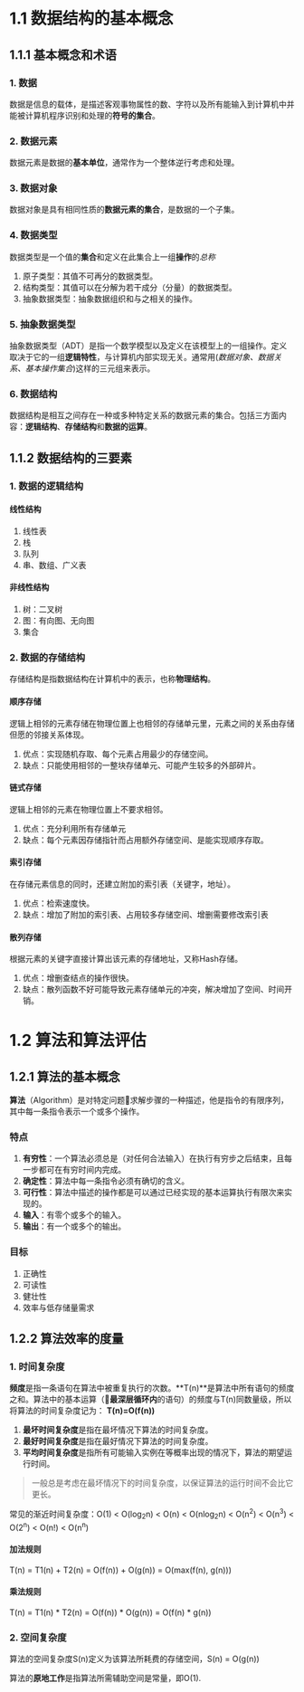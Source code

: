 # 1.1 数据结构的基本概念

## 1.1.1 基本概念和术语

### 1. 数据

数据是信息的载体，是描述客观事物属性的数、字符以及所有能输入到计算机中并能被计算机程序识别和处理的**符号的集合**。

### 2. 数据元素

数据元素是数据的**基本单位**，通常作为一个整体逆行考虑和处理。

### 3. 数据对象

数据对象是具有相同性质的**数据元素的集合**，是数据的一个子集。

### 4. 数据类型

数据类型是一个值的**集合**和定义在此集合上一组**操作**的*总称*

1. 原子类型：其值不可再分的数据类型。
2. 结构类型：其值可以在分解为若干成分（分量）的数据类型。
3. 抽象数据类型：抽象数据组织和与之相关的操作。

### 5. 抽象数据类型

抽象数据类型（ADT）是指一个数学模型以及定义在该模型上的一组操作。定义取决于它的一组**逻辑特性**，与计算机内部实现无关。通常用(*数据对象、数据关系、基本操作集合*)这样的三元组来表示。

### 6. 数据结构

数据结构是相互之间存在一种或多种特定关系的数据元素的集合。包括三方面内容：**逻辑结构**、**存储结构**和**数据的运算**。

## 1.1.2 数据结构的三要素

### 1. 数据的逻辑结构

#### 线性结构

1. 线性表
2. 栈
3. 队列
4. 串、数组、广义表

#### 非线性结构

1. 树：二叉树
2. 图：有向图、无向图
3. 集合

### 2. 数据的存储结构

存储结构是指数据结构在计算机中的表示，也称**物理结构**。

#### 顺序存储

逻辑上相邻的元素存储在物理位置上也相邻的存储单元里，元素之间的关系由存储但愿的邻接关系体现。

1. 优点：实现随机存取、每个元素占用最少的存储空间。
2. 缺点：只能使用相邻的一整块存储单元、可能产生较多的外部碎片。

#### 链式存储

逻辑上相邻的元素在物理位置上不要求相邻。

1. 优点：充分利用所有存储单元
2. 缺点：每个元素因存储指针而占用额外存储空间、是能实现顺序存取。

#### 索引存储

在存储元素信息的同时，还建立附加的索引表（关键字，地址）。

1. 优点：检索速度快。
2. 缺点：增加了附加的索引表、占用较多存储空间、增删需要修改索引表

#### 散列存储

根据元素的关键字直接计算出该元素的存储地址，又称Hash存储。

1. 优点：增删查结点的操作很快。
2. 缺点：散列函数不好可能导致元素存储单元的冲突，解决增加了空间、时间开销。

# 1.2 算法和算法评估

## 1.2.1 算法的基本概念

**算法**（Algorithm）是对特定问题求解步骤的一种描述，他是指令的有限序列，其中每一条指令表示一个或多个操作。

### 特点

1. **有穷性**：一个算法必须总是（对任何合法输入）在执行有穷步之后结束，且每一步都可在有穷时间内完成。
2. **确定性**：算法中每一条指令必须有确切的含义。
3. **可行性**：算法中描述的操作都是可以通过已经实现的基本运算执行有限次来实现的。
4. **输入**：有零个或多个的输入。
5. **输出**：有一个或多个的输出。

### 目标

1. 正确性
2. 可读性
3. 健壮性
4. 效率与低存储量需求

## 1.2.2 算法效率的度量

### 1. 时间复杂度

**频度**是指一条语句在算法中被重复执行的次数。**T(n)**是算法中所有语句的频度之和。算法中的基本运算（**最深层循环内**的语句）的频度与T(n)同数量级，所以将算法的时间复杂度记为： **T(n)=O(f(n))**

1. **最坏时间复杂度**是指在最坏情况下算法的时间复杂度。
2. **最好时间复杂度**是指在最好情况下算法的时间复杂度。
3. **平均时间复杂度**是指所有可能输入实例在等概率出现的情况下，算法的期望运行时间。

> 一般总是考虑在最坏情况下的时间复杂度，以保证算法的运行时间不会比它更长。

常见的渐近时间复杂度：O(1) < O(log<sub>2</sub>n) < O(n) < O(nlog<sub>2</sub>n) < O(n<sup>2</sup>) < O(n<sup>3</sup>) < O(2<sup>n</sup>) < O(n!) < O(n<sup>n</sup>)

#### 加法规则

T(n) = T1(n) + T2(n) = O(f(n)) + O(g(n)) = O(max(f(n), g(n)))

#### 乘法规则

T(n) = T1(n) * T2(n) = O(f(n)) * O(g(n)) = O(f(n) * g(n))

### 2. 空间复杂度

算法的空间复杂度S(n)定义为该算法所耗费的存储空间，S(n) = O(g(n))

算法的**原地工作**是指算法所需辅助空间是常量，即O(1).
